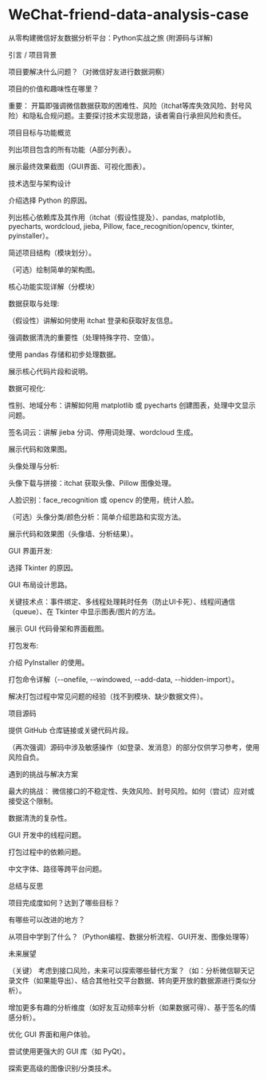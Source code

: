 # WeChat-friend-data-analysis-case

从零构建微信好友数据分析平台：Python实战之旅 (附源码与详解)

引言 / 项目背景

项目要解决什么问题？（对微信好友进行数据洞察）

项目的价值和趣味性在哪里？

重要： 开篇即强调微信数据获取的困难性、风险（itchat等库失效风险、封号风险）和隐私合规问题。主要探讨技术实现思路，读者需自行承担风险和责任。

项目目标与功能概览

列出项目包含的所有功能（A部分列表）。

展示最终效果截图（GUI界面、可视化图表）。

技术选型与架构设计

介绍选择 Python 的原因。

列出核心依赖库及其作用（itchat（假设性提及）、pandas, matplotlib, pyecharts, wordcloud, jieba, Pillow, face_recognition/opencv, tkinter, pyinstaller）。

简述项目结构（模块划分）。

（可选）绘制简单的架构图。

核心功能实现详解（分模块）

数据获取与处理:

（假设性）讲解如何使用 itchat 登录和获取好友信息。

强调数据清洗的重要性（处理特殊字符、空值）。

使用 pandas 存储和初步处理数据。

展示核心代码片段和说明。

数据可视化:

性别、地域分布：讲解如何用 matplotlib 或 pyecharts 创建图表，处理中文显示问题。

签名词云：讲解 jieba 分词、停用词处理、wordcloud 生成。

展示代码和效果图。

头像处理与分析:

头像下载与拼接：itchat 获取头像、Pillow 图像处理。

人脸识别：face_recognition 或 opencv 的使用，统计人脸。

（可选）头像分类/颜色分析：简单介绍思路和实现方法。

展示代码和效果图（头像墙、分析结果）。

GUI 界面开发:

选择 Tkinter 的原因。

GUI 布局设计思路。

关键技术点：事件绑定、多线程处理耗时任务（防止UI卡死）、线程间通信（queue）、在 Tkinter 中显示图表/图片的方法。

展示 GUI 代码骨架和界面截图。

打包发布:

介绍 PyInstaller 的使用。

打包命令详解（--onefile, --windowed, --add-data, --hidden-import）。

解决打包过程中常见问题的经验（找不到模块、缺少数据文件）。

项目源码

提供 GitHub 仓库链接或关键代码片段。

（再次强调）源码中涉及敏感操作（如登录、发消息）的部分仅供学习参考，使用风险自负。

遇到的挑战与解决方案

最大的挑战： 微信接口的不稳定性、失效风险、封号风险。如何（尝试）应对或接受这个限制。

数据清洗的复杂性。

GUI 开发中的线程问题。

打包过程中的依赖问题。

中文字体、路径等跨平台问题。

总结与反思

项目完成度如何？达到了哪些目标？

有哪些可以改进的地方？

从项目中学到了什么？（Python编程、数据分析流程、GUI开发、图像处理等）

未来展望

（关键） 考虑到接口风险，未来可以探索哪些替代方案？（如：分析微信聊天记录文件（如果能导出）、结合其他社交平台数据、转向更开放的数据源进行类似分析）。

增加更多有趣的分析维度（如好友互动频率分析（如果数据可得）、基于签名的情感分析）。

优化 GUI 界面和用户体验。

尝试使用更强大的 GUI 库（如 PyQt）。

探索更高级的图像识别/分类技术。
